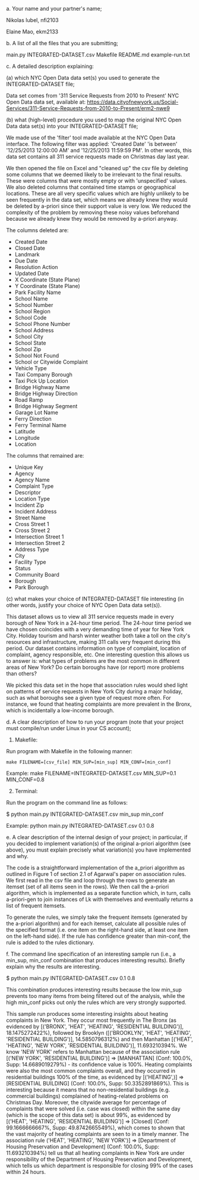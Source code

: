 a. Your name and your partner's name;

Nikolas Iubel, nfi2103

Elaine Mao, ekm2133

b. A list of all the files that you are submitting;

main.py
INTEGRATED-DATASET.csv
Makefile
README.md
example-run.txt

c. A detailed description explaining: 

(a) which NYC Open Data data set(s) you used to generate the INTEGRATED-DATASET file; 

Data set comes from '311 Service Requests from 2010 to Present' NYC Open Data data set, available at: https://data.cityofnewyork.us/Social-Services/311-Service-Requests-from-2010-to-Present/erm2-nwe9


(b) what (high-level) procedure you used to map the original NYC Open Data data set(s) into your INTEGRATED-DATASET file;

We made use of the 'filter' tool made available at the NYC Open Data interface. The following filter was applied: 'Created Date' 'is between' '12/25/2013 12:00:00 AM' and '12/25/2013 11:59:59 PM'. In other words, this data set contains all 311 service requests made on Christmas day last year.

We then opened the file on Excel and "cleaned up" the csv file by deleting some columns that we deemed likely to be irrelevant to the final results. These were columns that were mostly empty or with 'unspecified' values. We also deleted columns that contained time stamps or geographical locations. These are all very specific values which are highly unlikely to be seen frequently in the data set, which means we already knew they would be deleted by a-priori since their support value is very low. We reduced the complexity of the problem by removing these noisy values beforehand because we already knew they would be removed by a-priori anyway. 

The columns deleted are: 
- Created Date	
- Closed Date
- Landmark
- Due Date	
- Resolution Action 
- Updated Date
- X Coordinate (State Plane)	
- Y Coordinate (State Plane)
- Park Facility Name
- School Name	
- School Number	
- School Region	
- School Code
- School Phone Number
- School Address	
- School City
- School State
- School Zip
- School Not Found
- School or Citywide Complaint	
- Vehicle Type
- Taxi Company Borough
- Taxi Pick Up Location	
- Bridge Highway Name
- Bridge Highway Direction
- Road Ramp	
- Bridge Highway Segment	
- Garage Lot Name	
- Ferry Direction	
- Ferry Terminal Name
- Latitude
- Longitude	
- Location

The columns that remained are:
- Unique Key
- Agency
- Agency Name
- Complaint Type
- Descriptor
- Location Type
- Incident Zip	
- Incident Address	
- Street Name
- Cross Street 1
- Cross Street 2
- Intersection Street 1	
- Intersection Street 2	
- Address Type
- City	
- Facility Type	
- Status
- Community Board
- Borough	
- Park Borough
 
(c) what makes your choice of INTEGRATED-DATASET file interesting (in other words, justify your choice of NYC Open Data data set(s)). 

This dataset allows us to view all 311 service requests made in every borough of New York in a 24-hour time period. The 24-hour time period we have chosen coincides with a very demanding time of year for New York City. Holiday tourism and harsh winter weather both take a toll on the city's resources and infrastructure, making 311 calls very frequent during this period. Our dataset contains information on type of complaint, location of complaint, agency responsible, etc. One interesting question this allows us to answer is: what types of problems are the most common in different areas of New York? Do certain boroughs have (or report) more problems than others? 

We picked this data set in the hope that association rules would shed light on patterns of service requests in New York City during a major holiday, such as what boroughs see a given type of request more often. For instance, we found that heating complaints are more prevalent in the Bronx, which is incidentally a low-income borough.

d. A clear description of how to run your program (note that your project must compile/run under Linux in your CS account);

1) Makefile:

Run program with Makefile in the following manner:

    make FILENAME=[csv_file] MIN_SUP=[min_sup] MIN_CONF=[min_conf]

 Example:
 make FILENAME=INTEGRATED-DATASET.csv MIN_SUP=0.1 MIN_CONF=0.8

2) Terminal:

Run the program on the command line as follows: 

$ python main.py INTEGRATED-DATASET.csv min_sup min_conf

Example:
python main.py INTEGRATED-DATASET.csv 0.1 0.8

e. A clear description of the internal design of your project; in particular, if you decided to implement variation(s) of the original a-priori algorithm (see above), you must explain precisely what variation(s) you have implemented and why.

The code is a straightforward implementation of the a_priori algorithm as outlined in Figure 1 of section 2.1 of Agarwal's paper on association rules. We first read in the csv file and loop through the rows to generate an itemset (set of all items seen in the rows). We then call the a-priori algorithm, which is implemented as a separate function which, in turn, calls a-priori-gen to join instances of Lk with themselves and eventually returns a list of frequent itemsets.

To generate the rules, we simply take the frequent itemsets (generated by the a-priori algorithm) and for each itemset, calculate all possible rules of the specified format (i.e. one item on the right-hand side, at least one item on the left-hand side). If the rule has confidence greater than min-conf, the rule is added to the rules dictionary. 

f. The command line specification of an interesting sample run (i.e., a min_sup, min_conf combination that produces interesting results). Briefly explain why the results are interesting.

$ python main.py INTEGRATED-DATASET.csv 0.1 0.8

This combination produces interesting results because the low min_sup prevents too many items from being filtered out of the analysis, while the high min_conf picks out only the rules which are very strongly supported. 

This sample run produces some interesting insights about heating complaints in New York. They occur most frequently in The Bronx (as evidenced by [('BRONX', 'HEAT', 'HEATING', 'RESIDENTIAL BUILDING')], 18.1475272422%), followed by Brooklyn ([('BROOKLYN', 'HEAT', 'HEATING', 'RESIDENTIAL BUILDING')], 14.5850796312%) and then Manhattan [('HEAT', 'HEATING', 'NEW YORK', 'RESIDENTIAL BUILDING')], 11.693210394%. We know 'NEW YORK' refers to Manhattan because of the association rule [('NEW YORK', 'RESIDENTIAL BUILDING')] => [MANHATTAN] (Conf: 100.0%, Supp: 14.6689019279%) - its confidence value is 100%. Heating complaints were also the most common complaints overall, and they occurred in residential buildings 100% of the time, as evidenced by [('HEATING',)] => [RESIDENTIAL BUILDING] (Conf: 100.0%, Supp: 50.3352891869%). This is interesting because it means that no non-residential buildings (e.g. commercial buildings) complained of heating-related problems on Christmas Day. Moreover, the citywide average for percentage of complaints that were solved (i.e. case was closed) within the same day (which is the scope of this data set) is about 99%, as evidenced by [('HEAT', 'HEATING', 'RESIDENTIAL BUILDING')] => [Closed] (Conf: 99.1666666667%, Supp: 49.8742665549%), which comes to shown that the vast majority of heating complaints are seen to in a timely manner. The association rule ('HEAT', 'HEATING', 'NEW YORK')] => [Department of Housing Preservation and Development] (Conf: 100.0%, Supp: 11.693210394%) tell us that all heating complaints in New York are under responsibility of the Department of Housing Preservation and Development, which tells us which department is responsible for closing 99% of the cases within 24 hours.

